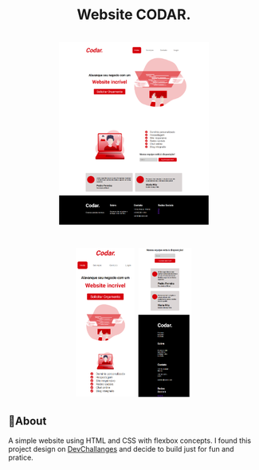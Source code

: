 <h1 align="center">
    Website CODAR.
</h1>

<h1 align="center">
    <img src="assets/images/desktop.png" width="300">
</h1>

<h1 align="center">
    <img src="assets/images/mobile01.png" height="300">
    <img src="assets/images/mobile02.png" height="300">
</h1>

## 🚩About
A simple website using HTML and CSS with flexbox concepts. I found this project design on [DevChallanges](https://devchallenge.now.sh/challenges/5ed47992adee277fae224a0b/details) and decide to build just for fun and pratice.
